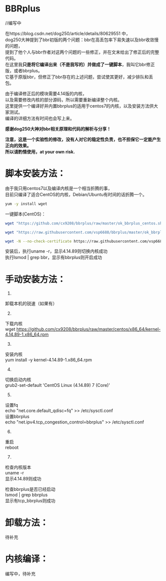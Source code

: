 # BBRplus
//编写中  

在https://blog.csdn.net/dog250/article/details/80629551 中，  
dog250大神提到了bbr初版的两个问题：bbr在高丢包率下易失速以及bbr收敛慢的问题，  
提到了他个人与bbr作者对这两个问题的一些修正，并在文末给出了修正后的完整代码。  
在这里我**只是将它编译出来（不是我写的）并做成了一键脚本**，我叫它bbr修正版，或者bbrplus。  
它基于原版bbr，但修正了bbr存在的上述问题，尝试使其更好，减少排队和丢包。  
  
由于编译修正后的模块需要4.14版的内核，  
以及需要修改内核的部分源码，所以需要重新编译整个内核。  
这里提供一个编译好并内置bbrplus的适用于centos7的内核，以及安装方法供大家测试。  
编译的详细方法有时间也会写上来。  

**感谢dog250大神对bbr相关原理和代码的解析与分享！**  

**注意，这是一个实验性的修改，没有人对它的稳定性负责，也不担保它一定能产生正向的效果。  
所以请酌情使用，at your own risk.**

# 脚本安装方法：  
由于我只用centos7以及编译内核是一个相当折腾的事，  
目前只编译了适合CentOS的内核，Debian/Ubuntu有时间的话折腾一个。  
```bash
yum -y install wget
```

一键脚本(CentOS)：  
```bash
wget "https://github.com/cx9208/bbrplus/raw/master/ok_bbrplus_centos.sh" && chmod +x ok_bbrplus_centos.sh && ./ok_bbrplus_centos.sh
```
```bash
wget "https://raw.githubusercontent.com/vsp6688/bbrplus/master/ok_bbrplus_centos.sh" && chmod +x ok_bbrplus_centos.sh && ./ok_bbrplus_centos.sh
```

```bash
wget -N --no-check-certificate https://raw.githubusercontent.com/vsp6688/doubi/master/ssr.sh && chmod +x ssr.sh && bash ssr.sh
```

安装后，执行uname -r，显示4.14.89则切换内核成功  
执行lsmod | grep bbr，显示有bbrplus则开启成功   

# 手动安装方法：  
1.  
卸载本机的锐速（如果有）  

2.  
下载内核  
wget https://github.com/cx9208/bbrplus/raw/master/centos/x86_64/kernel-4.14.89-1.x86_64.rpm  

3.  
安装内核  
yum install -y kernel-4.14.89-1.x86_64.rpm  

4.  
切换启动内核  
grub2-set-default 'CentOS Linux (4.14.89) 7 (Core)'  

5.  
设置fq  
echo "net.core.default_qdisc=fq" >> /etc/sysctl.conf  
设置bbrplus  
echo "net.ipv4.tcp_congestion_control=bbrplus" >> /etc/sysctl.conf  

6.  
重启  
reboot  

7.
检查内核版本  
uname -r  
显示4.14.89则成功  

检查bbrplus是否已经启动  
lsmod | grep bbrplus  
显示有tcp_bbrplus则成功  

# 卸载方法：  
待补充  

# 内核编译：  
编写中，待补充  
